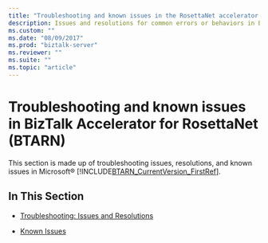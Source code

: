 ```yaml
---
title: "Troubleshooting and known issues in the RosettaNet accelerator in BizTalk Server"
description: Issues and resolutions for common errors or behaviors in BTARN in BizTalk Server
ms.custom: ""
ms.date: "08/09/2017"
ms.prod: "biztalk-server"
ms.reviewer: ""
ms.suite: ""
ms.topic: "article"
---
```


# Troubleshooting and known issues in BizTalk Accelerator for RosettaNet (BTARN)
This section is made up of troubleshooting issues, resolutions, and known issues in Microsoft® [!INCLUDE[BTARN_CurrentVersion_FirstRef](../../includes/btarn-currentversion-firstref-md.md)].  
  
## In This Section  
  
-   [Troubleshooting: Issues and Resolutions](../../adapters-and-accelerators/accelerator-rosettanet/troubleshooting-issues-and-resolutions3.md)  
  
-   [Known Issues](../../adapters-and-accelerators/accelerator-rosettanet/known-issues3.md)